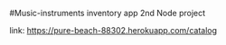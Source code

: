 #Music-instruments inventory app
2nd Node project

link: https://pure-beach-88302.herokuapp.com/catalog
